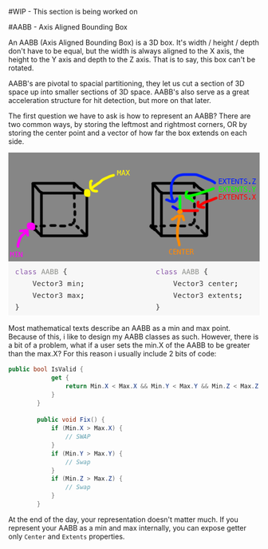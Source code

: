 #WIP - This section is being worked on

#AABB - Axis Aligned Bounding Box

An AABB (Axis Aligned Bounding Box) is a 3D box. It's width / height / depth don't have to be equal, but the width is always aligned to the X axis, the height to the Y axis and depth to the Z axis. That is to say, this box can't be rotated.

AABB's are pivotal to spacial partitioning, they let us cut a section of 3D space up into smaller sections of 3D space. AABB's also serve as a great acceleration structure for hit detection, but more on that later.

The first question we have to ask is how to represent an AABB? There are two common ways, by storing the leftmost and rightmost corners, OR by storing the center point and a vector of how far the box extends on each side.

![Types](AABB_Types.png)

Most mathematical texts describe an AABB as a min and max point. Because of this, i like to design my AABB classes as such. However, there is a bit of a problem, what if a user sets the min.X of the AABB to be greater than the max.X? For this reason i usually include 2 bits of code:

```cs
public bool IsValid {
            get {
                return Min.X < Max.X && Min.Y < Max.Y && Min.Z < Max.Z;
            }
        }

        public void Fix() {
            if (Min.X > Max.X) {
                // SWAP
            }
            if (Min.Y > Max.Y) {
                // Swap
            }
            if (Min.Z > Max.Z) {
                // Swap
            }
        }
```

At the end of the day, your representation doesn't matter much. If you represent your AABB as a min and max internally, you can expose getter only ```Center``` and ```Extents``` properties.

